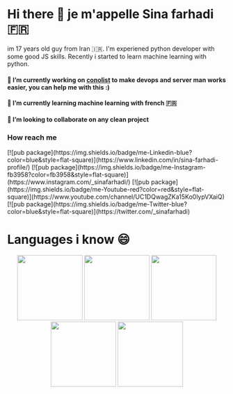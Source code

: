 # Hi there 👋 je m'appelle Sina farhadi 🇫🇷
im 17 years old guy from Iran 🇮🇷.
I'm experiened python developer with some good JS skills.
Recently i started to learn machine learning with python.

#### 🔭 I’m currently working on [conolist](https://github.com/E-RROR/conolist) to make devops and server man works easier, you can help me with this :)
#### 🌱 I’m currently learning machine learning with french 🇫🇷
#### 👯 I’m looking to collaborate on any clean project

### How reach me 
<span>
[![pub package](https://img.shields.io/badge/me-Linkedin-blue?color=blue&style=flat-square)](https://www.linkedin.com/in/sina-farhadi-profile/)
</span>

<span>
[![pub package](https://img.shields.io/badge/me-Instagram-fb3958?color=fb3958&style=flat-square)](https://www.instagram.com/_sinafarhadi/)
</span>

<span>
[![pub package](https://img.shields.io/badge/me-Youtube-red?color=red&style=flat-square)](https://www.youtube.com/channel/UC1DQwagZKa15Ko0lypVXaiQ)
</span>

<span>
[![pub package](https://img.shields.io/badge/me-Twitter-blue?color=blue&style=flat-square)](https://twitter.com/_sinafarhadi)
</span>

# Languages i know 😄
<div align="center">
    <span>
            <img src="https://image.flaticon.com/icons/svg/1387/1387537.svg" width="150" style="display: inline" />
    </span>
    <span>
            <img src="https://image.flaticon.com/icons/svg/919/919828.svg" width="150" style="display: inline" />
    </span>
    <span>
            <img src="https://cdn.iconscout.com/icon/free/png-256/typescript-1174965.png" width="150" style="display: inline" />
    </span>
    <span>
            <img src="https://upload.wikimedia.org/wikipedia/commons/thumb/d/d5/Rust_programming_language_black_logo.svg/1200px-Rust_programming_language_black_logo.svg.png" width="150" style="display: inline" />
    </span>
    <span>
            <img src="https://seeklogo.com/images/K/kotlin-logo-30C1970B05-seeklogo.com.png" width="150" style="display: inline" />
    </span>
</div>
